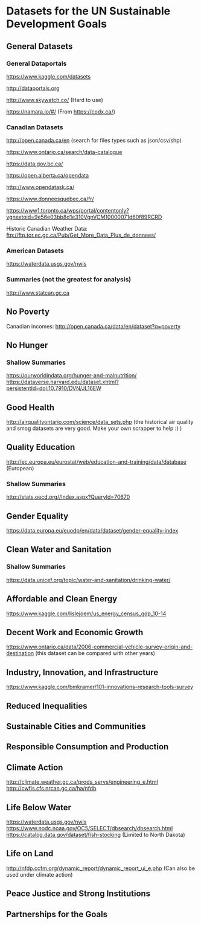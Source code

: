 # Datasets for the UN Sustainable Development Goals

## General Datasets

### General Dataportals
https://www.kaggle.com/datasets

http://dataportals.org

http://www.skywatch.co/ (Hard to use)

https://namara.io/#/ (From https://codx.ca/)

### Canadian Datasets
http://open.canada.ca/en (search for files types such as json/csv/shp)

https://www.ontario.ca/search/data-catalogue

https://data.gov.bc.ca/

https://open.alberta.ca/opendata

http://www.opendatask.ca/

https://www.donneesquebec.ca/fr/

https://www1.toronto.ca/wps/portal/contentonly?vgnextoid=9e56e03bb8d1e310VgnVCM10000071d60f89RCRD

Historic Canadian Weather Data: ftp://ftp.tor.ec.gc.ca/Pub/Get_More_Data_Plus_de_donnees/

### American Datasets
https://waterdata.usgs.gov/nwis

### Summaries (not the greatest for analysis)
http://www.statcan.gc.ca 

## No Poverty
Canadian incomes: http://open.canada.ca/data/en/dataset?q=poverty

## No Hunger

### Shallow Summaries
https://ourworldindata.org/hunger-and-malnutrition/
https://dataverse.harvard.edu/dataset.xhtml?persistentId=doi:10.7910/DVN/JL16EW

## Good Health
http://airqualityontario.com/science/data_sets.php (the historical air quality and smog datasets are very good. Make your own scrapper to help :) )

## Quality Education
http://ec.europa.eu/eurostat/web/education-and-training/data/database (European)

### Shallow Summaries
http://stats.oecd.org//Index.aspx?QueryId=70670

## Gender Equality
https://data.europa.eu/euodp/en/data/dataset/gender-equality-index

## Clean Water and Sanitation

### Shallow Summaries
https://data.unicef.org/topic/water-and-sanitation/drinking-water/

## Affordable and Clean Energy
https://www.kaggle.com/lislejoem/us_energy_census_gdp_10-14

## Decent Work and Economic Growth
https://www.ontario.ca/data/2006-commercial-vehicle-survey-origin-and-destination (this dataset can be compared with other years)

## Industry, Innovation, and Infrastructure
https://www.kaggle.com/bmkramer/101-innovations-research-tools-survey

## Reduced Inequalities

## Sustainable Cities and Communities

## Responsible Consumption and Production

## Climate Action
http://climate.weather.gc.ca/prods_servs/engineering_e.html
http://cwfis.cfs.nrcan.gc.ca/ha/nfdb

## Life Below Water
https://waterdata.usgs.gov/nwis
https://www.nodc.noaa.gov/OC5/SELECT/dbsearch/dbsearch.html
https://catalog.data.gov/dataset/fish-stocking (Limited to North Dakota)

## Life on Land
http://nfdp.ccfm.org/dynamic_report/dynamic_report_ui_e.php (Can also be used under climate action)

## Peace Justice and Strong Institutions

## Partnerships for the Goals
